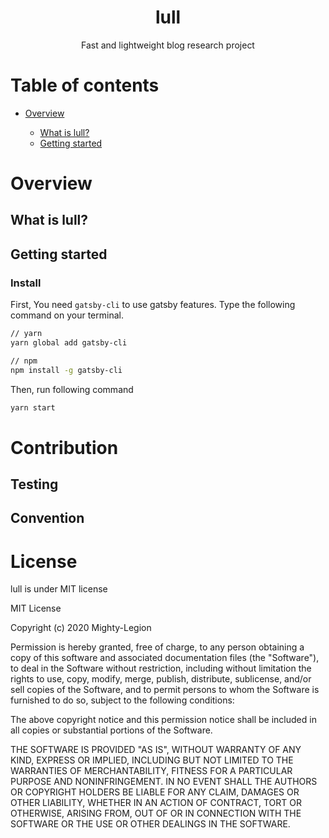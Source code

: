 <h1 align="center">lull</h1>
<p align="center">Fast and lightweight blog research project</p>

# Table of contents

- [Overview](#overview)

   - [What is lull?](#what-is-lull?)
   - [Getting started](#getting-started)

# Overview

## What is lull?

## Getting started

### Install

First, You need `gatsby-cli` to use gatsby features. Type the following command on your terminal.

```bash
// yarn
yarn global add gatsby-cli

// npm
npm install -g gatsby-cli
```

Then, run following command

```bash
yarn start
```

# Contribution

## Testing

## Convention

# License

lull is under MIT license

MIT License

Copyright (c) 2020 Mighty-Legion

Permission is hereby granted, free of charge, to any person obtaining a copy
of this software and associated documentation files (the "Software"), to deal
in the Software without restriction, including without limitation the rights
to use, copy, modify, merge, publish, distribute, sublicense, and/or sell
copies of the Software, and to permit persons to whom the Software is
furnished to do so, subject to the following conditions:

The above copyright notice and this permission notice shall be included in all
copies or substantial portions of the Software.

THE SOFTWARE IS PROVIDED "AS IS", WITHOUT WARRANTY OF ANY KIND, EXPRESS OR
IMPLIED, INCLUDING BUT NOT LIMITED TO THE WARRANTIES OF MERCHANTABILITY,
FITNESS FOR A PARTICULAR PURPOSE AND NONINFRINGEMENT. IN NO EVENT SHALL THE
AUTHORS OR COPYRIGHT HOLDERS BE LIABLE FOR ANY CLAIM, DAMAGES OR OTHER
LIABILITY, WHETHER IN AN ACTION OF CONTRACT, TORT OR OTHERWISE, ARISING FROM,
OUT OF OR IN CONNECTION WITH THE SOFTWARE OR THE USE OR OTHER DEALINGS IN THE
SOFTWARE.